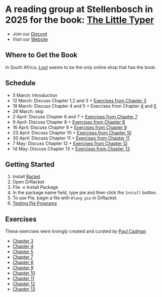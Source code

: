 # A reading group at Stellenbosch in 2025 for the book: [The Little Typer](http://thelittletyper.com/)

* Join our [Discord](https://discord.gg/jPfjBAkEtV)
* Visit our [Website](https://funexists.github.io/2025-stellenbosch/)

## Where to Get the Book

In South Africa, [Loot](https://www.loot.co.za/product/the-little-typer/wxjk-5519-g050) seems to be the only online shop that has the book.

## Schedule

* 5 March: Introduction
* 12 March: Discuss Chapter 1,2 and 3 + [Exercises from Chapter 3](./Chapter3.md)
* 19 March: Discuss Chapter 4 and 5 + Exercises from Chapter [4](./Chapter4.md) and [5](./Chapter5.md)
* 26 March: skip
* 2 April: Discuss Chapter 6 and 7 + [Exercises from Chapter 7](./Chapter7.md)
* 9 April: Discuss Chapter 8 + [Exercises from Chapter 8](./Chapter8.md)
* 16 April: Discuss Chapter 9 + [Exercises from Chapter 9](./Chapter9.md)
* 23 April: Discuss Chapter 10 + [Exercises from Chapter 10](./Chapter10.md)
* 30 April: Discuss Chapter 11 + [Exercises from Chapter 11](./Chapter11.md)
* 7 May: Discuss Chapter 12 + [Exercises from Chapter 12](./Chapter12.md)
* 14 May: Discuss Chapter 13 + [Exercises from Chapter 13](./Chapter13.md)

## Getting Started

  1. Install [Racket](https://racket-lang.org/)
  2. Open DrRacket
  3. File -> Install Package
  4. In the package name field, type pie and then click the `Install` button.
  5. To use Pie, begin a file with `#lang pie` in DrRacket.
  6. [Testing Pie Programs](https://docs.racket-lang.org/pie/index.html#%28form._%28%28lib._pie%2Fmain..rkt%29._check-same%29%29)

## Exercises

These exercises were lovingly created and curated by [Paul Cadman](https://github.com/paulcadman/)

* [Chapter 3](./Chapter3.md)
* [Chapter 4](./Chapter4.md)
* [Chapter 5](./Chapter5.md)
* [Chapter 7](./Chapter7.md)
* [Chapter 8](./Chapter8.md)
* [Chapter 9](./Chapter9.md)
* [Chapter 10](./Chapter10.md)
* [Chapter 11](./Chapter11.md)
* [Chapter 12](./Chapter12.md)
* [Chapter 13](./Chapter13.md)

